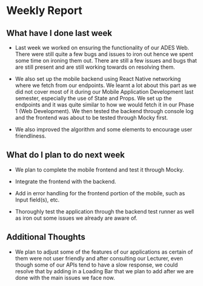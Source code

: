 # Weekly Report

## What have I done last week

- Last week we worked on ensuring the functionality of our ADES Web. There were still quite a few bugs and issues to iron out hence we spent some time on ironing them out. There are still a few issues and bugs that are still present and are still working towards on resolving them.

- We also set up the mobile backend using React Native networking where we fetch from our endpoints. We learnt a lot about this part as we did not cover most of it during our Mobile Application Development last semester, especially the use of State and Props. We set up the endpoints and it was quite similar to how we would fetch it in our Phase 1 (Web Development). We then tested the backend through console log and the frontend was about to be tested through Mocky first.

- We also improved the algorithm and some elements to encourage user friendliness.

## What do I plan to do next week

- We plan to complete the mobile frontend and test it through Mocky.

- Integrate the frontend with the backend.

- Add in error handling for the frontend portion of the mobile, such as Input field(s), etc.

- Thoroughly test the application through the backend test runner as well as iron out some issues we already are aware of.

## Additional Thoughts

-  We plan to adjust some of the features of our applications as certain of them were not user friendly and after consulting our Lecturer, even though some of our APIs tend to have a slow response, we could resolve that by adding in a Loading Bar that we plan to add after we are done with the main issues we face now.